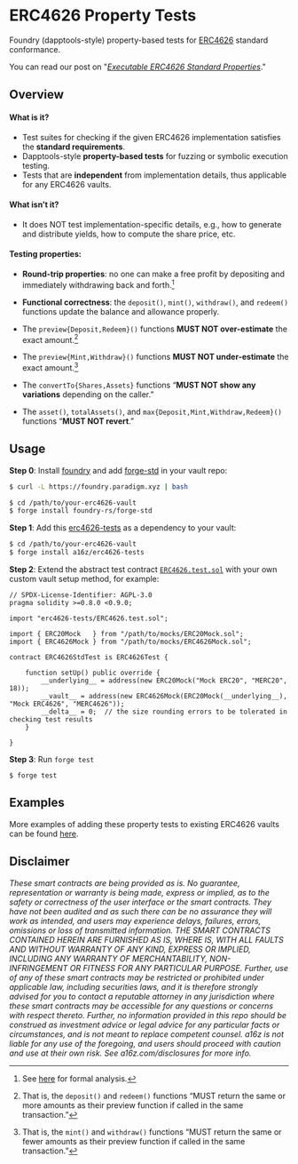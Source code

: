 # ERC4626 Property Tests

Foundry (dapptools-style) property-based tests for [ERC4626] standard conformance.

[ERC4626]: <https://eips.ethereum.org/EIPS/eip-4626>

You can read our post on "_[Executable ERC4626 Standard Properties]_."

[Executable ERC4626 Standard Properties]: TBA

## Overview

#### What is it?
- Test suites for checking if the given ERC4626 implementation satisfies the **standard requirements**.
- Dapptools-style **property-based tests** for fuzzing or symbolic execution testing.
- Tests that are **independent** from implementation details, thus applicable for any ERC4626 vaults.

#### What isn’t it?
- It does NOT test implementation-specific details, e.g., how to generate and distribute yields, how to compute the share price, etc.

#### Testing properties:

- **Round-trip properties**: no one can make a free profit by depositing and immediately withdrawing back and forth.[^rt]

[^rt]: See [here](https://hackmd.io/@daejunpark/BJMGbD435#Invariants) for formal analysis.

- **Functional correctness**: the `deposit()`, `mint()`, `withdraw()`, and `redeem()` functions update the balance and allowance properly.

- The `preview{Deposit,Redeem}()` functions **MUST NOT over-estimate** the exact amount.[^1]

[^1]: That is, the `deposit()` and `redeem()` functions “MUST return the same or more amounts as their preview function if called in the same transaction.”

- The `preview{Mint,Withdraw}()` functions **MUST NOT under-estimate** the exact amount.[^2]

[^2]: That is, the `mint()` and `withdraw()` functions “MUST return the same or fewer amounts as their preview function if called in the same transaction.”

- The `convertTo{Shares,Assets}` functions “**MUST NOT show any variations** depending on the caller.”

- The `asset()`, `totalAssets()`, and `max{Deposit,Mint,Withdraw,Redeem}()` functions “**MUST NOT revert**.”

## Usage

**Step 0**: Install [foundry] and add [forge-std] in your vault repo:
```bash
$ curl -L https://foundry.paradigm.xyz | bash

$ cd /path/to/your-erc4626-vault
$ forge install foundry-rs/forge-std
```

[foundry]: <https://getfoundry.sh/>
[forge-std]: <https://github.com/foundry-rs/forge-std>

**Step 1**: Add this [erc4626-tests] as a dependency to your vault:
```bash
$ cd /path/to/your-erc4626-vault
$ forge install a16z/erc4626-tests
```

[erc4626-tests]: <https://github.com/a16z/erc4626-tests>

**Step 2**: Extend the abstract test contract [`ERC4626.test.sol`](ERC4626.test.sol) with your own custom vault setup method, for example:

```solidity
// SPDX-License-Identifier: AGPL-3.0
pragma solidity >=0.8.0 <0.9.0;

import "erc4626-tests/ERC4626.test.sol";

import { ERC20Mock   } from "/path/to/mocks/ERC20Mock.sol";
import { ERC4626Mock } from "/path/to/mocks/ERC4626Mock.sol";

contract ERC4626StdTest is ERC4626Test {

    function setUp() public override {
        __underlying__ = address(new ERC20Mock("Mock ERC20", "MERC20", 18));
        __vault__ = address(new ERC4626Mock(ERC20Mock(__underlying__), "Mock ERC4626", "MERC4626"));
        __delta__ = 0;  // the size rounding errors to be tolerated in checking test results
    }

}
```

**Step 3**: Run `forge test`

```
$ forge test
```

## Examples

More examples of adding these property tests to existing ERC4626 vaults can be found [here](https://github.com/daejunpark/erc4626-tests-demo).

## Disclaimer

_These smart contracts are being provided as is. No guarantee, representation or warranty is being made, express or implied, as to the safety or correctness of the user interface or the smart contracts. They have not been audited and as such there can be no assurance they will work as intended, and users may experience delays, failures, errors, omissions or loss of transmitted information. THE SMART CONTRACTS CONTAINED HEREIN ARE FURNISHED AS IS, WHERE IS, WITH ALL FAULTS AND WITHOUT WARRANTY OF ANY KIND, EXPRESS OR IMPLIED, INCLUDING ANY WARRANTY OF MERCHANTABILITY, NON- INFRINGEMENT OR FITNESS FOR ANY PARTICULAR PURPOSE. Further, use of any of these smart contracts may be restricted or prohibited under applicable law, including securities laws, and it is therefore strongly advised for you to contact a reputable attorney in any jurisdiction where these smart contracts may be accessible for any questions or concerns with respect thereto. Further, no information provided in this repo should be construed as investment advice or legal advice for any particular facts or circumstances, and is not meant to replace competent counsel. a16z is not liable for any use of the foregoing, and users should proceed with caution and use at their own risk. See a16z.com/disclosures for more info._

